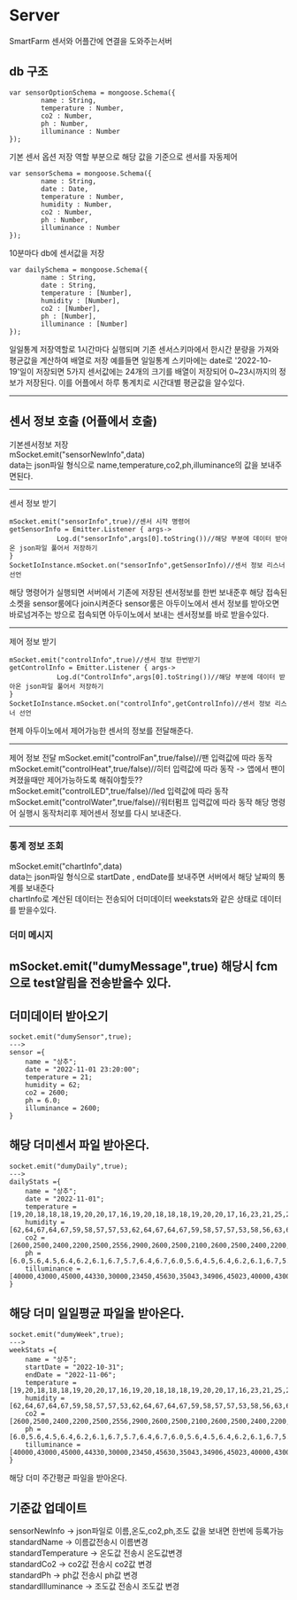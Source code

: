 # Server
SmartFarm 센서와 어플간에 연결을 도와주는서버

## db 구조
```
var sensorOptionSchema = mongoose.Schema({
        name : String,
        temperature : Number,
        co2 : Number,
        ph : Number,
        illuminance : Number
});
```
기본 센서 옵션 저장 역할 부분으로 해당 값을 기준으로 센서를 자동제어
```
var sensorSchema = mongoose.Schema({
        name : String,
        date : Date,
        temperature : Number,
        humidity : Number,
        co2 : Number,
        ph : Number,
        illuminance : Number
});
```
10분마다 db에 센서값을 저장
```
var dailySchema = mongoose.Schema({
        name : String,
        date : String,
        temperature : [Number],
        humidity : [Number],
        co2 : [Number],
        ph : [Number],
        illuminance : [Number]
});
```
일일통계 저장역할로 1시간마다 실행되며 기존 센서스키마에서 한시간 분량을 가져와 평균값을 계산하여 배열로 저장
예를들면 일일통계 스키마에는 date로 '2022-10-19'일이 저장되면 5가지 센서값에는 24개의 크기를 배열이 저장되어 0~23시까지의 정보가 저장된다.
이를 어플에서 하루 통계치로 시간대별 평균값을 알수있다.


---
## 센서 정보 호출 (어플에서 호출)  
기본센서정보 저장  
mSocket.emit("sensorNewInfo",data)  
data는 json파일 형식으로 name,temperature,co2,ph,illuminance의 값을 보내주면된다.  

---
센서 정보 받기
```
mSocket.emit("sensorInfo",true)//센서 시작 명령어
getSensorInfo = Emitter.Listener { args->
            Log.d("sensorInfo",args[0].toString())//해당 부분에 데이터 받아온 json파일 풀어서 저장하기
}
SocketIoInstance.mSocket.on("sensorInfo",getSensorInfo)//센서 정보 리스너 선언
```
해당 명령어가 실행되면 서버에서 기존에 저장된 센서정보를 한번 보내준후 해당 접속된 소켓을 sensor룸에다 join시켜준다
sensor룸은 아두이노에서 센서 정보를 받아오면 바로넘겨주는 방으로 접속되면 아두이노에서 보내는 센서정보를 바로 받을수있다.

---
제어 정보 받기
```
mSocket.emit("controlInfo",true)//센서 정보 한번받기
getControlInfo = Emitter.Listener { args->
            Log.d("ControlInfo",args[0].toString())//해당 부분에 데이터 받아온 json파일 풀어서 저장하기
}
SocketIoInstance.mSocket.on("controlInfo",getControlInfo)//센서 정보 리스너 선언
```
현제 아두이노에서 제어가능한 센서의 정보를 전달해준다.

---
제어 정보 전달
mSocket.emit("controlFan",true/false)//팬 입력값에 따라 동작
mSocket.emit("controlHeat",true/false)//히터 입력값에 따라 동작 -> 앱에서 팬이 켜졌을때만 제어가능하도록 해줘야할듯??
mSocket.emit("controlLED",true/false)//led 입력값에 따라 동작
mSocket.emit("controlWater",true/false)//워터펌프 입력값에 따라 동작
해당 명령어 실행시 동작처리후 제어센서 정보를 다시 보내준다.

---
### 통계 정보 조회  
mSocket.emit("chartInfo",data)  
data는 json파일 형식으로 startDate , endDate를 보내주면 서버에서 해당 날짜의 통계를 보내준다  
chartInfo로 계산된 데이터는 전송되어 더미데이터 weekstats와 같은 상태로 데이터를 받을수있다.  


### 더미 메시지 
mSocket.emit("dumyMessage",true)
해당시 fcm으로 test알림을 전송받을수 있다.
---

## 더미데이터 받아오기
```
socket.emit("dumySensor",true);
--->
sensor ={
    name = "상추";
    date = "2022-11-01 23:20:00";
    temperature = 21;
    humidity = 62;
    co2 = 2600;
    ph = 6.0;
    illuminance = 2600;
}
```
해당 더미센서 파일 받아온다.
---
```
socket.emit("dumyDaily",true);
--->
dailyStats ={
    name = "상추";
    date = "2022-11-01";
    temperature = [19,20,18,18,18,19,20,20,17,16,19,20,18,18,18,19,20,20,17,16,23,21,25,21];
    humidity = [62,64,67,64,67,59,58,57,57,53,62,64,67,64,67,59,58,57,57,53,58,56,63,61];
    co2 = [2600,2500,2400,2200,2500,2556,2900,2600,2500,2100,2600,2500,2400,2200,2500,2556,2900,2600,2500,2100,2300,2600,2660,2335];
    ph = [6.0,5.6,4.5,6.4,6.2,6.1,6.7,5.7,6.4,6.7,6.0,5.6,4.5,6.4,6.2,6.1,6.7,5.7,6.4,6.7,5.9,5.8,5.7,6.7];
    tilluminance = [40000,43000,45000,44330,30000,23450,45630,35043,34906,45023,40000,43000,45000,44330,30000,23450,45630,35043,34906,45023,34563,42663,37342,49352];
}
```
해당 더미 일일평균 파일을 받아온다.
---
```
socket.emit("dumyWeek",true);
--->
weekStats ={
    name = "상추";
    startDate = "2022-10-31";
    endDate = "2022-11-06";
    temperature = [19,20,18,18,18,19,20,20,17,16,19,20,18,18,18,19,20,20,17,16,23,21,25,21];
    humidity = [62,64,67,64,67,59,58,57,57,53,62,64,67,64,67,59,58,57,57,53,58,56,63,61];
    co2 = [2600,2500,2400,2200,2500,2556,2900,2600,2500,2100,2600,2500,2400,2200,2500,2556,2900,2600,2500,2100,2300,2600,2660,2335];
    ph = [6.0,5.6,4.5,6.4,6.2,6.1,6.7,5.7,6.4,6.7,6.0,5.6,4.5,6.4,6.2,6.1,6.7,5.7,6.4,6.7,5.9,5.8,5.7,6.7];
    tilluminance = [40000,43000,45000,44330,30000,23450,45630,35043,34906,45023,40000,43000,45000,44330,30000,23450,45630,35043,34906,45023,34563,42663,37342,49352];
}
```
해당 더미 주간평균 파일을 받아온다.

## 기준값 업데이트  
sensorNewInfo -> json파일로 이름,온도,co2,ph,조도 값을 보내면 한번에 등록가능  
standardName -> 이름값전송시 이름변경  
standardTemperature -> 온도값 전송시 온도값변경  
standardCo2 -> co2값 전송시 co2값 변경  
standardPh -> ph값 전송시 ph값 변경  
standardIlluminance -> 조도값 전송시 조도값 변경  

